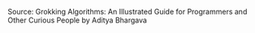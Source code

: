 Source: Grokking Algorithms: An Illustrated Guide for Programmers and Other Curious People by Aditya Bhargava
